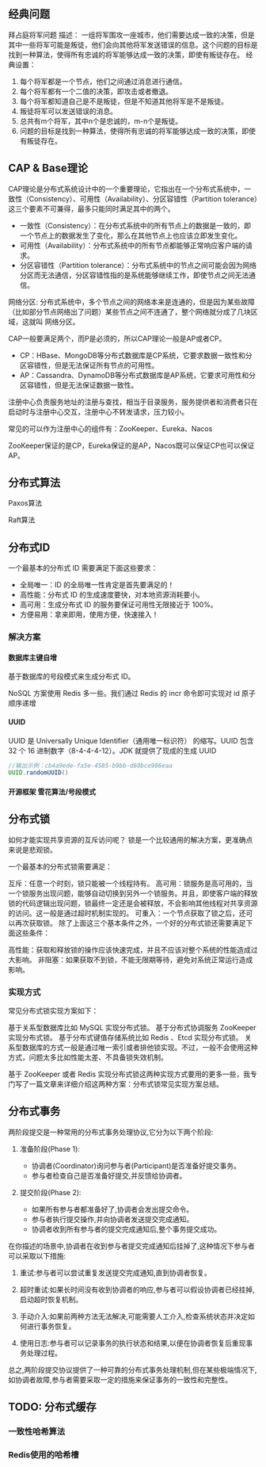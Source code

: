 
## 经典问题

拜占庭将军问题
描述： 一组将军围攻一座城市，他们需要达成一致的决策，但是其中一些将军可能是叛徒，他们会向其他将军发送错误的信息。这个问题的目标是找到一种算法，使得所有忠诚的将军能够达成一致的决策，即使有叛徒存在。
经典设置：
1. 每个将军都是一个节点，他们之间通过消息进行通信。
2. 每个将军都有一个二值的决策，即攻击或者撤退。
3. 每个将军都知道自己是不是叛徒，但是不知道其他将军是不是叛徒。
4. 叛徒将军可以发送错误的消息。
5. 总共有m个将军，其中n个是忠诚的，m-n个是叛徒。
6. 问题的目标是找到一种算法，使得所有忠诚的将军能够达成一致的决策，即使有叛徒存在。


## CAP & Base理论

CAP理论是分布式系统设计中的一个重要理论，它指出在一个分布式系统中，一致性（Consistency）、可用性（Availability）、分区容错性（Partition tolerance）这三个要素不可兼得，最多只能同时满足其中的两个。

- 一致性（Consistency）：在分布式系统中的所有节点上的数据是一致的，即一个节点上的数据发生了变化，那么在其他节点上也应该立即发生变化。
- 可用性（Availability）：分布式系统中的所有节点都能够正常响应客户端的请求。
- 分区容错性（Partition tolerance）：分布式系统中的节点之间可能会因为网络分区而无法通信，分区容错性指的是系统能够继续工作，即使节点之间无法通信。

网络分区: 分布式系统中，多个节点之间的网络本来是连通的，但是因为某些故障（比如部分节点网络出了问题）某些节点之间不连通了，整个网络就分成了几块区域，这就叫 网络分区。

CAP一般要满足两个，而P是必须的，所以CAP理论一般是AP或者CP。

- CP：HBase、MongoDB等分布式数据库是CP系统，它要求数据一致性和分区容错性，但是无法保证所有节点的可用性。
- AP：Cassandra、DynamoDB等分布式数据库是AP系统，它要求可用性和分区容错性，但是无法保证数据一致性。


注册中心负责服务地址的注册与查找，相当于目录服务，服务提供者和消费者只在启动时与注册中心交互，注册中心不转发请求，压力较小。


常见的可以作为注册中心的组件有：ZooKeeper、Eureka、Nacos

ZooKeeper保证的是CP，Eureka保证的是AP，Nacos既可以保证CP也可以保证AP。


## 分布式算法

Paxos算法

Raft算法

## 分布式ID

一个最基本的分布式 ID 需要满足下面这些要求：

- 全局唯一：ID 的全局唯一性肯定是首先要满足的！
- 高性能：分布式 ID 的生成速度要快，对本地资源消耗要小。
- 高可用：生成分布式 ID 的服务要保证可用性无限接近于 100%。
- 方便易用：拿来即用，使用方便，快速接入！

### 解决方案

#### 数据库主键自增

基于数据库的号段模式来生成分布式 ID。

NoSQL 方案使用 Redis 多一些。我们通过 Redis 的 incr 命令即可实现对 id 原子顺序递增

#### UUID

UUID 是 Universally Unique Identifier（通用唯一标识符） 的缩写。UUID 包含 32 个 16 进制数字（8-4-4-4-12）。JDK 就提供了现成的生成 UUID 
```java
//输出示例：cb4a9ede-fa5e-4585-b9bb-d60bce986eaa
UUID.randomUUID()
```

#### 开源框架 雪花算法/号段模式


## 分布式锁

如何才能实现共享资源的互斥访问呢？ 锁是一个比较通用的解决方案，更准确点来说是悲观锁。


一个最基本的分布式锁需要满足：

互斥：任意一个时刻，锁只能被一个线程持有。
高可用：锁服务是高可用的，当一个锁服务出现问题，能够自动切换到另外一个锁服务。并且，即使客户端的释放锁的代码逻辑出现问题，锁最终一定还是会被释放，不会影响其他线程对共享资源的访问。这一般是通过超时机制实现的。
可重入：一个节点获取了锁之后，还可以再次获取锁。
除了上面这三个基本条件之外，一个好的分布式锁还需要满足下面这些条件：

高性能：获取和释放锁的操作应该快速完成，并且不应该对整个系统的性能造成过大影响。
非阻塞：如果获取不到锁，不能无限期等待，避免对系统正常运行造成影响。

### 实现方式
常见分布式锁实现方案如下：

基于关系型数据库比如 MySQL 实现分布式锁。
基于分布式协调服务 ZooKeeper 实现分布式锁。
基于分布式键值存储系统比如 Redis 、Etcd 实现分布式锁。
关系型数据库的方式一般是通过唯一索引或者排他锁实现。不过，一般不会使用这种方式，问题太多比如性能太差、不具备锁失效机制。

基于 ZooKeeper 或者 Redis 实现分布式锁这两种实现方式要用的更多一些，我专门写了一篇文章来详细介绍这两种方案：分布式锁常见实现方案总结。


## 分布式事务

两阶段提交是一种常用的分布式事务处理协议,它分为以下两个阶段:

1. 准备阶段(Phase 1):
   - 协调者(Coordinator)询问参与者(Participant)是否准备好提交事务。
   - 参与者检查自己是否准备好提交,并反馈给协调者。

2. 提交阶段(Phase 2):
   - 如果所有参与者都准备好了,协调者会发出提交命令。
   - 参与者执行提交操作,并向协调者发送提交完成通知。
   - 协调者收到所有参与者的提交完成通知后,整个事务提交成功。

在你描述的场景中,协调者在收到参与者提交完成通知后挂掉了,这种情况下参与者可以采取以下措施:

1. 重试:参与者可以尝试重复发送提交完成通知,直到协调者恢复。

2. 超时重试:如果长时间没有收到协调者的响应,参与者可以假设协调者已经挂掉,启动超时恢复机制。

3. 手动介入:如果前两种方法无法解决,可能需要人工介入,检查系统状态并决定如何进行事务恢复。

4. 使用日志:参与者可以记录事务的执行状态和结果,以便在协调者恢复后重现事务处理过程。

总之,两阶段提交协议提供了一种可靠的分布式事务处理机制,但在某些极端情况下,如协调者故障,参与者需要采取一定的措施来保证事务的一致性和完整性。


## TODO: 分布式缓存

### 一致性哈希算法

### Redis使用的哈希槽


